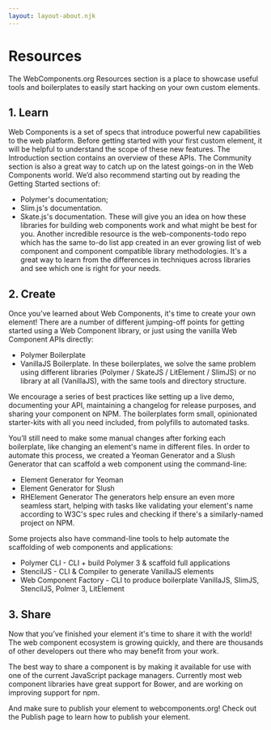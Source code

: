 ```yaml
---
layout: layout-about.njk
---
```


# Resources

The WebComponents.org Resources section is a place to showcase useful tools and boilerplates to easily start hacking on your own custom elements.

## 1. Learn
Web Components is a set of specs that introduce powerful new capabilities to the web platform. Before getting started with your first custom element, it will be helpful to understand the scope of these new features. The Introduction section contains an overview of these APIs. The Community section is also a great way to catch up on the latest goings-on in the Web Components world. We’d also recommend starting out by reading the Getting Started sections of:

- Polymer's documentation;
- Slim.js's documentation.
- Skate.js's documentation.
These will give you an idea on how these libraries for building web components work and what might be best for you. Another incredible resource is the web-components-todo repo which has the same to-do list app created in an ever growing list of web component and component compatible library methodologies. It's a great way to learn from the differences in techniques across libraries and see which one is right for your needs.

## 2. Create
Once you’ve learned about Web Components, it's time to create your own element! There are a number of different jumping-off points for getting started using a Web Component library, or just using the vanilla Web Component APIs directly:

- Polymer Boilerplate
- VanillaJS Boilerplate.
In these boilerplates, we solve the same problem using different libraries (Polymer / SkateJS / LitElement / SlimJS) or no library at all (VanillaJS), with the same tools and directory structure.

We encourage a series of best practices like setting up a live demo, documenting your API, maintaining a changelog for release purposes, and sharing your component on NPM. The boilerplates form small, opinionated starter-kits with all you need included, from polyfills to automated tasks.

You’ll still need to make some manual changes after forking each boilerplate, like changing an element's name in different files. In order to automate this process, we created a Yeoman Generator and a Slush Generator that can scaffold a web component using the command-line:

- Element Generator for Yeoman
- Element Generator for Slush
- RHElement Generator
The generators help ensure an even more seamless start, helping with tasks like validating your element's name according to W3C's spec rules and checking if there's a similarly-named project on NPM.

Some projects also have command-line tools to help automate the scaffolding of web components and applications:

- Polymer CLI - CLI + build Polymer 3 & scaffold full applications
- StencilJS - CLI & Compiler to generate VanillaJS elements
- Web Component Factory - CLI to produce boilerplate VanillaJS, SlimJS, StencilJS, Polmer 3, LitElement

## 3. Share
Now that you’ve finished your element it's time to share it with the world! The web component ecosystem is growing quickly, and there are thousands of other developers out there who may benefit from your work.

The best way to share a component is by making it available for use with one of the current JavaScript package managers. Currently most web component libraries have great support for Bower, and are working on improving support for npm.

And make sure to publish your element to webcomponents.org! Check out the Publish page to learn how to publish your element.